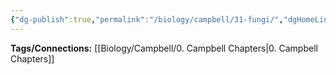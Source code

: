 ```yaml
---
{"dg-publish":true,"permalink":"/biology/campbell/31-fungi/","dgHomeLink":true,"dgPassFrontmatter":true}
---
```


**Tags/Connections:**
[[Biology/Campbell/0. Campbell Chapters|0. Campbell Chapters]]